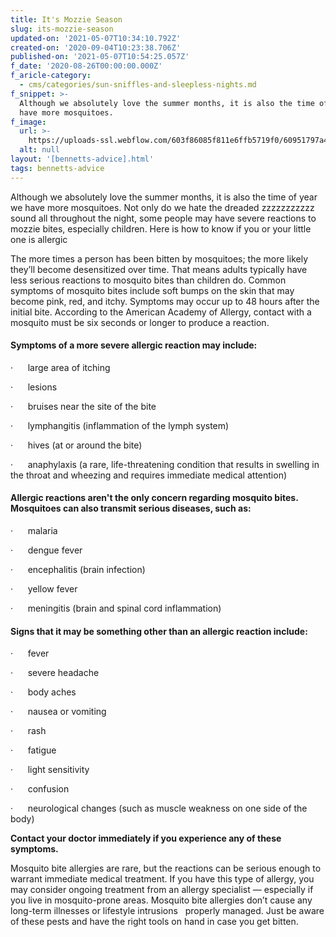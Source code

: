 ```yaml
---
title: It's Mozzie Season
slug: its-mozzie-season
updated-on: '2021-05-07T10:34:10.792Z'
created-on: '2020-09-04T10:23:38.706Z'
published-on: '2021-05-07T10:54:25.057Z'
f_date: '2020-08-26T00:00:00.000Z'
f_aricle-category:
  - cms/categories/sun-sniffles-and-sleepless-nights.md
f_snippet: >-
  Although we absolutely love the summer months, it is also the time of year we
  have more mosquitoes. 
f_image:
  url: >-
    https://uploads-ssl.webflow.com/603f86085f811e6ffb5719f0/60951797a442143d4e47adab_mozzie-season-bennetts-for-babies.jpg
  alt: null
layout: '[bennetts-advice].html'
tags: bennetts-advice
---
```


Although we absolutely love the summer months, it is also the time of year we have more mosquitoes. Not only do we hate the dreaded zzzzzzzzzzz sound all throughout the night, some people may have severe reactions to mozzie bites, especially children. Here is how to know if you or your little one is allergic

The more times a person has been bitten by mosquitoes; the more likely they’ll become desensitized over time. That means adults typically have less serious reactions to mosquito bites than children do. Common symptoms of mosquito bites include soft bumps on the skin that may become pink, red, and itchy. Symptoms may occur up to 48 hours after the initial bite. According to the American Academy of Allergy, contact with a mosquito must be six seconds or longer to produce a reaction.

#### Symptoms of a more severe allergic reaction may include:

·      large area of itching

·      lesions

·      bruises near the site of the bite

·      lymphangitis (inflammation of the lymph system)

·      hives (at or around the bite)

·      anaphylaxis (a rare, life-threatening condition that results in swelling in the throat and wheezing and requires immediate medical attention)

#### Allergic reactions aren't the only concern regarding mosquito bites. Mosquitoes can also transmit serious diseases, such as:

·      malaria

·      dengue fever

·      encephalitis (brain infection)

·      yellow fever

·      meningitis (brain and spinal cord inflammation)

#### Signs that it may be something other than an allergic reaction include:

·      fever

·      severe headache

·      body aches

·      nausea or vomiting

·      rash

·      fatigue

·      light sensitivity

·      confusion

·      neurological changes (such as muscle weakness on one side of the body)

**Contact your doctor immediately if you experience any of these symptoms.**

Mosquito bite allergies are rare, but the reactions can be serious enough to warrant immediate medical treatment. If you have this type of allergy, you may consider ongoing treatment from an allergy specialist — especially if you live in mosquito-prone areas. Mosquito bite allergies don’t cause any long-term illnesses or lifestyle intrusions   properly managed. Just be aware of these pests and have the right tools on hand in case you get bitten.
